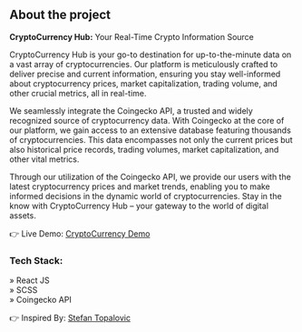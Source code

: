 <h2>About the project</h2>

<p><b>CryptoCurrency Hub:</b> Your Real-Time Crypto Information Source</p>

<p>
CryptoCurrency Hub is your go-to destination for up-to-the-minute data on a vast array of cryptocurrencies. Our platform is meticulously crafted to deliver precise and current information, ensuring you stay well-informed about cryptocurrency prices, market capitalization, trading volume, and other crucial metrics, all in real-time.
</p>
<p>
We seamlessly integrate the Coingecko API, a trusted and widely recognized source of cryptocurrency data. With Coingecko at the core of our platform, we gain access to an extensive database featuring thousands of cryptocurrencies. This data encompasses not only the current prices but also historical price records, trading volumes, market capitalization, and other vital metrics.
</p>
<p>
Through our utilization of the Coingecko API, we provide our users with the latest cryptocurrency prices and market trends, enabling you to make informed decisions in the dynamic world of cryptocurrencies. Stay in the know with CryptoCurrency Hub – your gateway to the world of digital assets.
</p>
👉 Live Demo: <a href='#'>CryptoCurrency Demo</a>

<h3>Tech Stack: </h3>

» React JS <br>
» SCSS  <br>
» Coingecko API <br>

👉 Inspired By: <a href="https://github.com/stefvndev">Stefan Topalovic</a>

